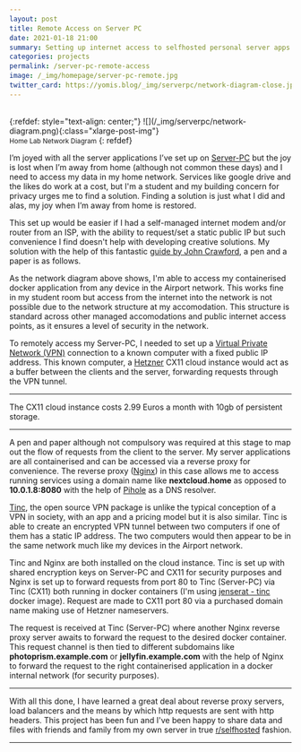 ```yaml
---
layout: post
title: Remote Access on Server PC
date: 2021-01-18 21:00
summary: Setting up internet access to selfhosted personal server apps with Tinc VPN and Nginx
categories: projects
permalink: /server-pc-remote-access
image: /_img/homepage/server-pc-remote.jpg
twitter_card: https://yomis.blog/_img/serverpc/network-diagram-close.jpg
---
```


<br>
{:refdef: style="text-align: center;"}
![](/_img/serverpc/network-diagram.png){:class="xlarge-post-img"}
<br><small>Home Lab Network Diagram</small>
{: refdef}

I’m joyed with all the server applications I’ve set up on [Server-PC](/server-pc) but the joy is lost when I’m away from home (although not common these days) and I need to access my data in my home network. Services like google drive and the likes do work at a cost, but I'm a student and my building concern for privacy urges me to find a solution. Finding a solution is just what I did and alas, my joy when I’m away from home is restored.

This set up would be easier if I had a self-managed internet modem and/or router from an ISP, with the ability to request/set a static public IP but such convenience I find doesn't help with developing creative solutions. My solution with the help of this fantastic [guide by John Crawford](https://jordancrawford.kiwi/setting-up-tinc/), a pen and a paper is as follows.

As the network diagram above shows, I'm able to access my containerised docker application from any device in the Airport network. This works fine in my student room but access from the internet into the network is not possible due to the network structure at my accomodation. This structure is standard across other managed accomodations and public internet access points, as it ensures a level of security in the network.

To remotely access my Server-PC, I needed to set up a [Virtual Private Network (VPN)](https://en.wikipedia.org/wiki/Virtual_private_network) connection to a known computer with a fixed public IP address. This known computer, a [Hetzner](https://www.hetzner.com) CX11 cloud instance would act as a buffer between the clients and the server, forwarding requests through the VPN tunnel. 

* * *
The CX11 cloud instance costs 2.99 Euros a month with 10gb of persistent storage.
* * *

A pen and paper although not compulsory was required at this stage to map out the flow of requests from the client to the server. My server applications are all containerised and can be accessed via a reverse proxy for convenience. The reverse proxy ([Nginx](https://www.nginx.com)) in this case allows me to access running services using a domain name like **nextcloud.home** as opposed to **10.0.1.8:8080** with the help of [Pihole](https://pi-hole.net) as a DNS resolver.

[Tinc](https://www.tinc-vpn.org), the open source VPN package is unlike the typical conception of a VPN in society, with an app and a pricing model but it is also similar. Tinc is able to create an encrypted VPN tunnel between two computers if one of them has a static IP address. The two computers would then appear to be in the same network much like my devices in the Airport network.

Tinc and Nginx are both installed on the cloud instance. Tinc is set up with shared encryption keys on Server-PC and CX11 for security purposes and Nginx is set up to forward requests from port 80 to Tinc (Server-PC) via Tinc (CX11) both running in docker containers (I'm using [jenserat - tinc](https://hub.docker.com/r/jenserat/tinc) docker image). Request are made to CX11 port 80 via a purchased domain name making use of Hetzner nameservers.

The request is received at Tinc (Server-PC) where another Nginx reverse proxy server awaits to forward the request to the desired docker container. This request channel is then tied to different subdomains like **photoprism.example.com** or **jellyfin.example.com** with the help of Nginx to forward the request to the right containerised application in a docker internal network (for security purposes).

* * *

With all this done, I have learned a great deal about reverse proxy servers, load balancers and the means by which http requests are sent with http headers. This project has been fun and I've been happy to share data and files with friends and family from my own server in true [r/selfhosted](https://www.reddit.com/r/selfhosted/) fashion.

* * *
